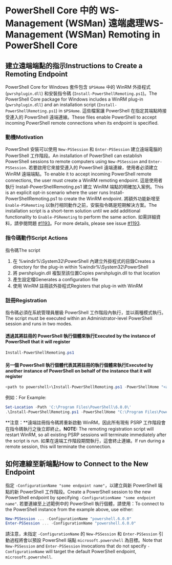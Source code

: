 # <a name="ws-management-wsman-remoting-in-powershell-core"></a><span data-ttu-id="0c733-101">PowerShell Core 中的 WS-Management (WSMan) 遠端處理</span><span class="sxs-lookup"><span data-stu-id="0c733-101">WS-Management (WSMan) Remoting in PowerShell Core</span></span>

## <a name="instructions-to-create-a-remoting-endpoint"></a><span data-ttu-id="0c733-102">建立遠端端點的指示</span><span class="sxs-lookup"><span data-stu-id="0c733-102">Instructions to Create a Remoting Endpoint</span></span>

<span data-ttu-id="0c733-103">PowerShell Core for Windows 套件包含 `$PSHome` 中的 WinRM 外掛程式 (`pwrshplugin.dll`) 和安裝指令碼 (`Install-PowerShellRemoting.ps1`)。</span><span class="sxs-lookup"><span data-stu-id="0c733-103">The PowerShell Core package for Windows includes a WinRM plug-in (`pwrshplugin.dll`) and an installation script (`Install-PowerShellRemoting.ps1`) in `$PSHome`.</span></span>
<span data-ttu-id="0c733-104">這些檔案讓 PowerShell 在指定其端點時接受連入的 PowerShell 遠端連線。</span><span class="sxs-lookup"><span data-stu-id="0c733-104">These files enable PowerShell to accept incoming PowerShell remote connections when its endpoint is specified.</span></span>

### <a name="motivation"></a><span data-ttu-id="0c733-105">動機</span><span class="sxs-lookup"><span data-stu-id="0c733-105">Motivation</span></span>

<span data-ttu-id="0c733-106">PowerShell 安裝可以使用 `New-PSSession` 和 `Enter-PSSession` 建立遠端電腦的 PowerShell 工作階段。</span><span class="sxs-lookup"><span data-stu-id="0c733-106">An installation of PowerShell can establish PowerShell sessions to remote computers using `New-PSSession` and `Enter-PSSession`.</span></span>
<span data-ttu-id="0c733-107">若要啟用它來接受連入的 PowerShell 遠端連線，使用者必須建立 WinRM 遠端端點。</span><span class="sxs-lookup"><span data-stu-id="0c733-107">To enable it to accept incoming PowerShell remote connections, the user must create a WinRM remoting endpoint.</span></span>
<span data-ttu-id="0c733-108">這是使用者執行 Install-PowerShellRemoting.ps1 建立 WinRM 端點的明確加入案例。</span><span class="sxs-lookup"><span data-stu-id="0c733-108">This is an explicit opt-in scenario where the user runs Install-PowerShellRemoting.ps1 to create the WinRM endpoint.</span></span>
<span data-ttu-id="0c733-109">將額外功能新增至 `Enable-PSRemoting` 以執行相同動作之前，安裝指令碼是短期解決方案。</span><span class="sxs-lookup"><span data-stu-id="0c733-109">The installation script is a short-term solution until we add additional functionality to `Enable-PSRemoting` to perform the same action.</span></span>
<span data-ttu-id="0c733-110">如需詳細資料，請參閱問題 [#1193](https://github.com/PowerShell/PowerShell/issues/1193)。</span><span class="sxs-lookup"><span data-stu-id="0c733-110">For more details, please see issue [#1193](https://github.com/PowerShell/PowerShell/issues/1193).</span></span>

### <a name="script-actions"></a><span data-ttu-id="0c733-111">指令碼動作</span><span class="sxs-lookup"><span data-stu-id="0c733-111">Script Actions</span></span>

<span data-ttu-id="0c733-112">指令碼</span><span class="sxs-lookup"><span data-stu-id="0c733-112">The script</span></span>

1. <span data-ttu-id="0c733-113">在 %windir%\System32\PowerShell 內建立外掛程式的目錄</span><span class="sxs-lookup"><span data-stu-id="0c733-113">Creates a directory for the plug-in within %windir%\System32\PowerShell</span></span>
1. <span data-ttu-id="0c733-114">將 pwrshplugin.dll 複製至該位置</span><span class="sxs-lookup"><span data-stu-id="0c733-114">Copies pwrshplugin.dll to that location</span></span>
1. <span data-ttu-id="0c733-115">產生設定檔</span><span class="sxs-lookup"><span data-stu-id="0c733-115">Generates a configuration file</span></span>
1. <span data-ttu-id="0c733-116">使用 WinRM 註冊該外掛程式</span><span class="sxs-lookup"><span data-stu-id="0c733-116">Registers that plug-in with WinRM</span></span>

### <a name="registration"></a><span data-ttu-id="0c733-117">註冊</span><span class="sxs-lookup"><span data-stu-id="0c733-117">Registration</span></span>

<span data-ttu-id="0c733-118">指令碼必須在系統管理員層級 PowerShell 工作階段內執行，並以兩種模式執行。</span><span class="sxs-lookup"><span data-stu-id="0c733-118">The script must be executed within an Administrator-level PowerShell session and runs in two modes.</span></span>

#### <a name="executed-by-the-instance-of-powershell-that-it-will-register"></a><span data-ttu-id="0c733-119">透過其將註冊的 PowerShell 執行個體來執行</span><span class="sxs-lookup"><span data-stu-id="0c733-119">Executed by the instance of PowerShell that it will register</span></span>

```powershell
Install-PowerShellRemoting.ps1
```

#### <a name="executed-by-another-instance-of-powershell-on-behalf-of-the-instance-that-it-will-register"></a><span data-ttu-id="0c733-120">另一個 PowerShell 執行個體代表其將註冊的執行個體來執行</span><span class="sxs-lookup"><span data-stu-id="0c733-120">Executed by another instance of PowerShell on behalf of the instance that it will register</span></span>

```powershell
<path to powershell>\Install-PowerShellRemoting.ps1 -PowerShellHome "<absolute path to the instance's $PSHOME>"
```

<span data-ttu-id="0c733-121">例如：</span><span class="sxs-lookup"><span data-stu-id="0c733-121">For Example:</span></span>

```powershell
Set-Location -Path 'C:\Program Files\PowerShell\6.0.0\'
.\Install-PowerShellRemoting.ps1 -PowerShellHome "C:\Program Files\PowerShell\6.0.0\"
```

<span data-ttu-id="0c733-122">**注意：**遠端註冊指令碼將重新啟動 WinRM，因此所有現有 PSRP 工作階段會在指令碼執行之後立即終止。</span><span class="sxs-lookup"><span data-stu-id="0c733-122">**NOTE:** The remoting registration script will restart WinRM, so all existing PSRP sessions will terminate immediately after the script is run.</span></span> <span data-ttu-id="0c733-123">如果在遠端工作階段期間執行，這會終止連線。</span><span class="sxs-lookup"><span data-stu-id="0c733-123">If run during a remote session, this will terminate the connection.</span></span>

## <a name="how-to-connect-to-the-new-endpoint"></a><span data-ttu-id="0c733-124">如何連線至新端點</span><span class="sxs-lookup"><span data-stu-id="0c733-124">How to Connect to the New Endpoint</span></span>

<span data-ttu-id="0c733-125">指定 `-ConfigurationName "some endpoint name"`，以建立與新 PowerShell 端點的新 PowerShell 工作階段。</span><span class="sxs-lookup"><span data-stu-id="0c733-125">Create a PowerShell session to the new PowerShell endpoint by specifying `-ConfigurationName "some endpoint name"`.</span></span> <span data-ttu-id="0c733-126">若要連線至上述範例中的 PowerShell 執行個體，請使用：</span><span class="sxs-lookup"><span data-stu-id="0c733-126">To connect to the PowerShell instance from the example above, use either:</span></span>

```powershell
New-PSSession ... -ConfigurationName "powershell.6.0.0"
Enter-PSSession ... -ConfigurationName "powershell.6.0.0"
```

<span data-ttu-id="0c733-127">請注意，未指定 `-ConfigurationName` 的 `New-PSSession` 和 `Enter-PSSession` 引動過程將會以預設 PowerShell 端點 `microsoft.powershell` 為目標。</span><span class="sxs-lookup"><span data-stu-id="0c733-127">Note that `New-PSSession` and `Enter-PSSession` invocations that do not specify `-ConfigurationName` will target the default PowerShell endpoint, `microsoft.powershell`.</span></span>